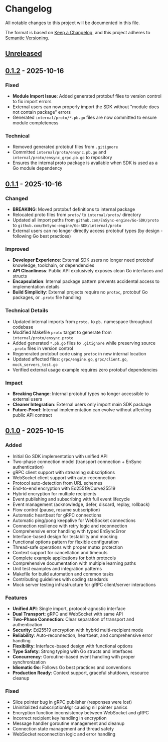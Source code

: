 # Changelog

All notable changes to this project will be documented in this file.

The format is based on [Keep a Changelog](https://keepachangelog.com/en/1.0.0/),
and this project adheres to [Semantic Versioning](https://semver.org/spec/v2.0.0.html).

## [Unreleased]

## [0.1.2] - 2025-10-16

### Fixed
- **Module Import Issue**: Added generated protobuf files to version control to fix import errors
- External users can now properly import the SDK without "module does not contain package" errors
- Generated `internal/proto/*.pb.go` files are now committed to ensure module completeness

### Technical
- Removed generated protobuf files from `.gitignore` 
- Committed `internal/proto/ensync.pb.go` and `internal/proto/ensync_grpc.pb.go` to repository
- Ensures the internal proto package is available when SDK is used as a Go module dependency


## [0.1.1] - 2025-10-16

### Changed
- **BREAKING**: Moved protobuf definitions to internal package
- Relocated proto files from `proto/` to `internal/proto/` directory
- Updated all import paths from `github.com/EnSync-engine/Go-SDK/proto` to `github.com/EnSync-engine/Go-SDK/internal/proto`
- External users can no longer directly access protobuf types (by design - following Go best practices)

### Improved
- **Developer Experience**: External SDK users no longer need protobuf knowledge, toolchain, or dependencies
- **API Cleanliness**: Public API exclusively exposes clean Go interfaces and structs
- **Encapsulation**: Internal package pattern prevents accidental access to implementation details
- **Build Simplicity**: External projects require no `protoc`, protobuf Go packages, or `.proto` file handling

### Technical Details
- Updated internal imports from `proto.` to `pb.` namespace throughout codebase
- Modified Makefile `proto` target to generate from `internal/proto/ensync.proto`
- Added generated `*.pb.go` files to `.gitignore` while preserving source `.proto` files in version control
- Regenerated protobuf code using `protoc` in new internal location
- Updated affected files: `grpc/engine.go`, `grpc/client.go`, `mock_servers_test.go`
- Verified external usage example requires zero protobuf dependencies

### Impact
- **Breaking Change**: Internal protobuf types no longer accessible to external users
- **Cleaner Integration**: External users only import main SDK package
- **Future-Proof**: Internal implementation can evolve without affecting public API contract

## [0.1.0] - 2025-10-15

### Added
- Initial Go SDK implementation with unified API
- Two-phase connection model (transport connection + EnSync authentication)
- gRPC client support with streaming subscriptions
- WebSocket client support with auto-reconnection
- Protocol auto-detection from URL schemes
- End-to-end encryption with Ed25519/Curve25519
- Hybrid encryption for multiple recipients
- Event publishing and subscribing with full event lifecycle
- Event management (acknowledge, defer, discard, replay, rollback)
- Flow control (pause, resume subscription)
- Automatic heartbeat for gRPC connections
- Automatic ping/pong keepalive for WebSocket connections
- Connection resilience with retry logic and reconnection
- Comprehensive error handling with typed EnSyncError
- Interface-based design for testability and mocking
- Functional options pattern for flexible configuration
- Thread-safe operations with proper mutex protection
- Context support for cancellation and timeouts
- Complete example applications for both protocols
- Comprehensive documentation with multiple learning paths
- Unit test examples and integration patterns
- Makefile for build automation and common tasks
- Contributing guidelines with coding standards
- Mock server testing infrastructure for gRPC client/server interactions

### Features
- **Unified API**: Single import, protocol-agnostic interface
- **Dual Transport**: gRPC and WebSocket with same API
- **Two-Phase Connection**: Clear separation of transport and authentication
- **Security**: Ed25519 encryption with hybrid multi-recipient mode
- **Reliability**: Auto-reconnection, heartbeat, and comprehensive error handling
- **Flexibility**: Interface-based design with functional options
- **Type Safety**: Strong typing with Go structs and interfaces
- **Concurrency**: Goroutine-based event handling with proper synchronization
- **Idiomatic Go**: Follows Go best practices and conventions
- **Production Ready**: Context support, graceful shutdown, resource cleanup

### Fixed
- Slice pointer bug in gRPC publisher (responses were lost)
- Uninitialized subscriptionMgr causing nil pointer panics  
- Encryption function inconsistency between WebSocket and gRPC
- Incorrect recipient key handling in encryption
- Message handler goroutine management and cleanup
- Connection state management and thread safety
- WebSocket reconnection logic and error handling

[Unreleased]: https://github.com/EnSync-engine/Go-SDK/compare/v0.1.2...HEAD
[0.1.2]: https://github.com/EnSync-engine/Go-SDK/compare/v0.1.1...v0.1.2
[0.1.1]: https://github.com/EnSync-engine/Go-SDK/compare/v0.1.0...v0.1.1
[0.1.0]: https://github.com/EnSync-engine/Go-SDK/releases/tag/v0.1.0